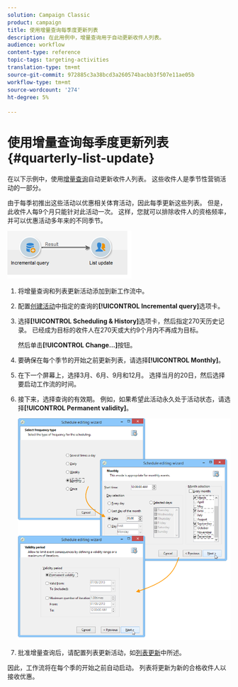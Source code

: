 ```yaml
---
solution: Campaign Classic
product: campaign
title: 使用增量查询每季度更新列表
description: 在此用例中，增量查询用于自动更新收件人列表。
audience: workflow
content-type: reference
topic-tags: targeting-activities
translation-type: tm+mt
source-git-commit: 972885c3a38bcd3a260574bacbb3f507e11ae05b
workflow-type: tm+mt
source-wordcount: '274'
ht-degree: 5%

---
```



# 使用增量查询每季度更新列表 {#quarterly-list-update}

在以下示例中，使用[增量查询](../../workflow/using/incremental-query.md)自动更新收件人列表。 这些收件人是季节性营销活动的一部分。

由于每季初推出这些活动以优惠相关体育活动，因此每季更新这些列表。 但是，此收件人每9个月只能针对此活动一次。 这样，您就可以排除收件人的资格频率，并可以优惠活动多年来的不同季节。

![](assets/incremental_query_example.png)

1. 将增量查询和列表更新活动添加到新工作流中。
1. 配置[创建活动](../../workflow/using/query.md#creating-a-query)中指定的查询的&#x200B;**[!UICONTROL Incremental query]**&#x200B;选项卡。
1. 选择&#x200B;**[!UICONTROL Scheduling & History]**&#x200B;选项卡，然后指定270天历史记录。 已经成为目标的收件人在270天或大约9个月内不再成为目标。

   然后单击&#x200B;**[!UICONTROL Change...]**&#x200B;按钮。

1. 要确保在每个季节的开始之前更新列表，请选择&#x200B;**[!UICONTROL Monthly]**。
1. 在下一个屏幕上，选择3月、6月、9月和12月。 选择当月的20日，然后选择要启动工作流的时间。
1. 接下来，选择查询的有效期。 例如，如果希望此活动永久处于活动状态，请选择&#x200B;**[!UICONTROL Permanent validity]**。

   ![](assets/incremental_query_example_2.png)

1. 批准增量查询后，请配置列表更新活动，如[列表更新](../../workflow/using/list-update.md)中所述。

因此，工作流将在每个季的开始之前自动启动。 列表将更新为新的合格收件人以接收优惠。

